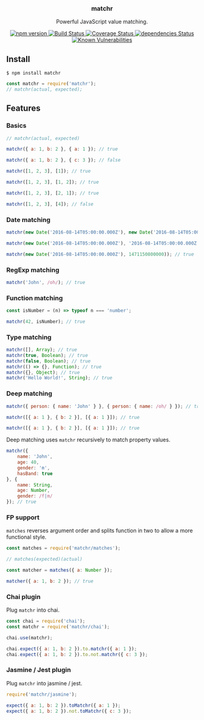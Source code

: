 <p align="center">
  <h3 align="center">matchr</h3>
  <p align="center">Powerful JavaScript value matching.<p>
  <p align="center">
    <a href="https://www.npmjs.com/package/matchr">
      <img src="https://img.shields.io/npm/v/matchr.svg" alt="npm version">
    </a>
    <a href="https://travis-ci.org/Moeriki/node-matchr">
      <img src="https://travis-ci.org/Moeriki/node-matchr?branch=master" alt="Build Status"></img>
    </a>
    <a href="https://coveralls.io/github/Moeriki/node-matchr?branch=master">
      <img src="https://coveralls.io/repos/github/Moeriki/node-matchr/badge.svg?branch=master" alt="Coverage Status"></img>
    </a>
    <a href="https://david-dm.org/moeriki/node-matchr">
      <img src="https://david-dm.org/moeriki/node-matchr/status.svg" alt="dependencies Status"></img>
    </a>
    <a href="https://snyk.io/test/github/moeriki/node-matchr">
      <img src="https://snyk.io/test/github/moeriki/node-matchr/badge.svg" alt="Known Vulnerabilities"></img>
    </a>
  </p>
</p>

## Install

```shell
$ npm install matchr
```

```javascript
const matchr = require('matchr');
// matchr(actual, expected);
```

## Features

### Basics

```javascript
// matchr(actual, expected)

matchr({ a: 1, b: 2 }, { a: 1 }); // true

matchr({ a: 1, b: 2 }, { c: 3 }); // false

matchr([1, 2, 3], [1]); // true

matchr([1, 2, 3], [1, 2]); // true

matchr([1, 2, 3], [2, 1]); // true

matchr([1, 2, 3], [4]); // false
```

### Date matching

```javascript
matchr(new Date('2016-08-14T05:00:00.000Z'), new Date('2016-08-14T05:00:00.000Z'))); // true

matchr(new Date('2016-08-14T05:00:00.000Z'), '2016-08-14T05:00:00.000Z')); // true

matchr(new Date('2016-08-14T05:00:00.000Z'), 1471150800000)); // true
```

### RegExp matching

```javascript
matchr('John', /oh/); // true
```

### Function matching

```javascript
const isNumber = (n) => typeof n === 'number';

matchr(42, isNumber); // true
```

### Type matching

```javascript
matchr([], Array); // true
matchr(true, Boolean); // true
matchr(false, Boolean); // true
matchr(() => {}, Function); // true
matchr({}, Object); // true
matchr('Hello World!', String); // true
```

### Deep matching

```javascript
matchr({ person: { name: 'John' } }, { person: { name: /oh/ } }); // true

matchr([{ a: 1 }, { b: 2 }], [{ a: 1 }]); // true

matchr([{ a: 1 }, { b: 2 }], [{ a: 1 }]); // true
```

Deep matching uses `matchr` recursively to match property values.

```javascript
matchr({
	name: 'John',
	age: 40,
	gender: 'm',
	hasBand: true
}, {
	name: String,
	age: Number,
	gender: /f|m/
}); // true
```

### FP support

`matches` reverses argument order and splits function in two to allow a more functional style.

```javascript
const matches = require('matchr/matches');

// matches(expected)(actual)

const matcher = matches({ a: Number });

matcher({ a: 1, b: 2 }); // true
```

### Chai plugin

Plug `matchr` into chai.

```javascript
const chai = require('chai');
const matchr = require('matchr/chai');

chai.use(matchr);

chai.expect({ a: 1, b: 2 }).to.matchr({ a: 1 });
chai.expect({ a: 1, b: 2 }).to.not.matchr({ c: 3 });
```

### Jasmine / Jest plugin

Plug `matchr` into jasmine / jest.

```javascript
require('matchr/jasmine');

expect({ a: 1, b: 2 }).toMatchr({ a: 1 });
expect({ a: 1, b: 2 }).not.toMatchr({ c: 3 });
```
